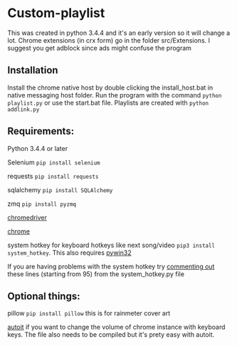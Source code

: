 # Custom-playlist

This was created in python 3.4.4 and it's an early version so it will change a lot. Chrome extensions (in crx form) go in the folder src/Extensions. I suggest you get adblock since ads might confuse the program

## Installation

Install the chrome native host by double clicking the install_host.bat in native messaging host folder. Run the program with the command `python playlist.py` or use the start.bat file. Playlists are created with `python addlink.py` 

## Requirements:

Python 3.4.4 or later

Selenium `pip install selenium`

requests `pip install requests`

sqlalchemy `pip install SQLAlchemy`

zmq `pip install pyzmq`

[chromedriver](https://sites.google.com/a/chromium.org/chromedriver/)

[chrome](https://www.google.com/chrome/browser/desktop/index.html)

system hotkey for keyboard hotkeys like next song/video `pip3 install system_hotkey`. This also requires [pywin32](https://sourceforge.net/projects/pywin32/files/pywin32/Build%20220/)

If you are having problems with the system hotkey try [commenting out](https://gyazo.com/d992536c001ef3f7d28fac9c1c04f7d3) these lines (starting from 95) from the system_hotkey.py file


## Optional things:

pillow `pip install pillow` this is for rainmeter cover art

[autoit](https://www.autoitscript.com/site/) if you want to change the volume of chrome instance with keyboard keys. The file also needs to be compiled but it's prety easy with autoit.
